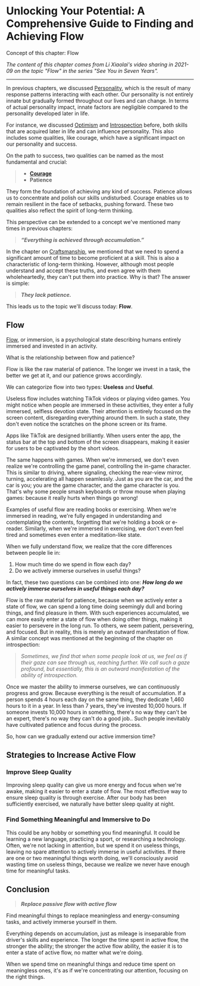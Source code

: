 # Unlocking Your Potential: A Comprehensive Guide to Finding and Achieving Flow

Concept of this chapter: Flow

*The content of this chapter comes from Li Xiaolai's video sharing in 2021-09 on the topic "Flow" in the series "See You in Seven Years".*

---

In previous chapters, we discussed [Personality](https://github.com/ericlee1778/writing/blob/main/english/Learning%20Note%20-%20See%20You%20in%20Seven%20Years%20series%20(from%20Li%20Xiaolai)/013.Personality.md), which is the result of many response patterns interacting with each other. Our personality is not entirely innate but gradually formed throughout our lives and can change. In terms of actual personality impact, innate factors are negligible compared to the personality developed later in life.

For instance, we discussed [Optimism](https://github.com/ericlee1778/writing/blob/main/english/Learning%20Note%20-%20See%20You%20in%20Seven%20Years%20series%20(from%20Li%20Xiaolai)/014.Optimism.md) and [Introspection](https://github.com/ericlee1778/writing/blob/main/english/Learning%20Note%20-%20See%20You%20in%20Seven%20Years%20series%20(from%20Li%20Xiaolai)/015.Introspection.md) before, both skills that are acquired later in life and can influence personality. This also includes some qualities, like courage, which have a significant impact on our personality and success.

On the path to success, two qualities can be named as the most fundamental and crucial:

> * [**Courage**](https://github.com/ericlee1778/writing/blob/main/english/Learning%20Note%20-%20See%20You%20in%20Seven%20Years%20series%20(from%20Li%20Xiaolai)/010.Courage.md)
> * **Patience**

They form the foundation of achieving any kind of success. Patience allows us to concentrate and polish our skills undisturbed. Courage enables us to remain resilient in the face of setbacks, pushing forward. These two qualities also reflect the spirit of long-term thinking.

This perspective can be extended to a concept we've mentioned many times in previous chapters:

> **_“Everything is achieved through accumulation.”_**

In the chapter on [Craftsmanship](https://github.com/ericlee1778/writing/blob/main/english/Learning%20Note%20-%20See%20You%20in%20Seven%20Years%20series%20(from%20Li%20Xiaolai)/012.Craftsmanship.md), we mentioned that we need to spend a significant amount of time to become proficient at a skill. This is also a characteristic of long-term thinking. However, although most people understand and accept these truths, and even agree with them wholeheartedly, they can't put them into practice. Why is that? The answer is simple:

> _**They lack patience.**_

This leads us to the topic we'll discuss today: **Flow**.

## Flow

[Flow](https://en.wikipedia.org/wiki/Flow_(psychology)), or immersion, is a psychological state describing humans entirely immersed and invested in an activity.

What is the relationship between flow and patience?

Flow is like the raw material of patience. The longer we invest in a task, the better we get at it, and our patience grows accordingly.

We can categorize flow into two types: **Useless** and **Useful**.

Useless flow includes watching TikTok videos or playing video games. You might notice when people are immersed in these activities, they enter a fully immersed, selfless devotion state. Their attention is entirely focused on the screen content, disregarding everything around them. In such a state, they don't even notice the scratches on the phone screen or its frame.

Apps like TikTok are designed brilliantly. When users enter the app, the status bar at the top and bottom of the screen disappears, making it easier for users to be captivated by the short videos.

The same happens with games. When we're immersed, we don't even realize we're controlling the game panel, controlling the in-game character. This is similar to driving, where signaling, checking the rear-view mirror, turning, accelerating all happen seamlessly. Just as you are the car, and the car is you; you are the game character, and the game character is you. That's why some people smash keyboards or throw mouse when playing games: because it really hurts when things go wrong!

Examples of useful flow are reading books or exercising. When we're immersed in reading, we're fully engaged in understanding and contemplating the contents, forgetting that we're holding a book or e-reader. Similarly, when we're immersed in exercising, we don't even feel tired and sometimes even enter a meditation-like state.

When we fully understand flow, we realize that the core differences between people lie in:

1. How much time do we spend in flow each day?
2. Do we actively immerse ourselves in useful things?

In fact, these two questions can be combined into one: _**How long do we actively immerse ourselves in useful things each day?**_

Flow is the raw material for patience, because when we actively enter a state of flow, we can spend a long time doing seemingly dull and boring things, and find pleasure in them. With such experiences accumulated, we can more easily enter a state of flow when doing other things, making it easier to persevere in the long run. To others, we seem patient, persevering, and focused. But in reality, this is merely an outward manifestation of flow. A similar concept was mentioned at the beginning of the chapter on introspection:

> _Sometimes, we find that when some people look at us, we feel as if their gaze can see through us, reaching further. We call such a gaze profound, but essentially, this is an outward manifestation of the ability of introspection._

Once we master the ability to immerse ourselves, we can continuously progress and grow. Because everything is the result of accumulation. If a person spends 4 hours each day on the same thing, they dedicate 1,460 hours to it in a year. In less than 7 years, they've invested 10,000 hours. If someone invests 10,000 hours in something, there's no way they can't be an expert, there's no way they can't do a good job.. Such people inevitably have cultivated patience and focus during the process.

So, how can we gradually extend our active immersion time?

## Strategies to Increase Active Flow

### Improve Sleep Quality

Improving sleep quality can give us more energy and focus when we're awake, making it easier to enter a state of flow. The most effective way to ensure sleep quality is through exercise. After our body has been sufficiently exercised, we naturally have better sleep quality at night.

### Find Something Meaningful and Immersive to Do

This could be any hobby or something you find meaningful. It could be learning a new language, practicing a sport, or researching a technology. Often, we're not lacking in attention, but we spend it on useless things, leaving no spare attention to actively immerse in useful activities. If there are one or two meaningful things worth doing, we'll consciously avoid wasting time on useless things, because we realize we never have enough time for meaningful tasks.

## Conclusion

> **_Replace passive flow with active flow_**

Find meaningful things to replace meaningless and energy-consuming tasks, and actively immerse yourself in them.

Everything depends on accumulation, just as mileage is inseparable from driver's skills and experience. The longer the time spent in active flow, the stronger the ability; the stronger the active flow ability, the easier it is to enter a state of active flow, no matter what we're doing.

When we spend time on meaningful things and reduce time spent on meaningless ones, it's as if we're concentrating our attention, focusing on the right things.
